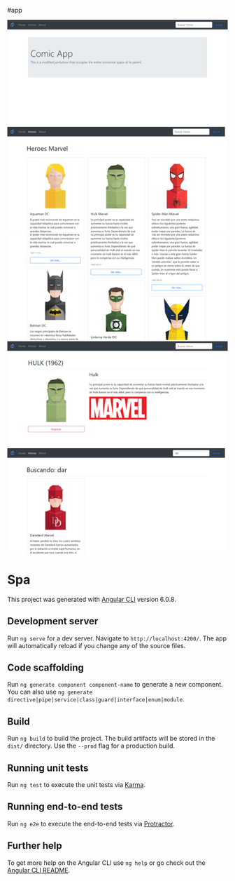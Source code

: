 #app

![alt text](https://raw.githubusercontent.com/Brayan-Restrepo/angular_02-spa/master/src/assets/Screenshot_2018-07-26%20Spa.png)
![alt text](https://raw.githubusercontent.com/Brayan-Restrepo/angular_02-spa/master/src/assets/Screenshot_2018-07-26%20Spa(1).png)
![alt text](https://raw.githubusercontent.com/Brayan-Restrepo/angular_02-spa/master/src/assets/Screenshot_2018-07-26%20Spa(2).png)
![alt text](https://raw.githubusercontent.com/Brayan-Restrepo/angular_02-spa/master/src/assets/Screenshot_2018-07-26%20Spa(3).png)
![alt text](https://raw.githubusercontent.com/Brayan-Restrepo/angular_02-spa/master/src/assets/Screenshot_2018-07-26%20Spa(4).png)

# Spa

This project was generated with [Angular CLI](https://github.com/angular/angular-cli) version 6.0.8.

## Development server

Run `ng serve` for a dev server. Navigate to `http://localhost:4200/`. The app will automatically reload if you change any of the source files.

## Code scaffolding

Run `ng generate component component-name` to generate a new component. You can also use `ng generate directive|pipe|service|class|guard|interface|enum|module`.

## Build

Run `ng build` to build the project. The build artifacts will be stored in the `dist/` directory. Use the `--prod` flag for a production build.

## Running unit tests

Run `ng test` to execute the unit tests via [Karma](https://karma-runner.github.io).

## Running end-to-end tests

Run `ng e2e` to execute the end-to-end tests via [Protractor](http://www.protractortest.org/).

## Further help

To get more help on the Angular CLI use `ng help` or go check out the [Angular CLI README](https://github.com/angular/angular-cli/blob/master/README.md).
